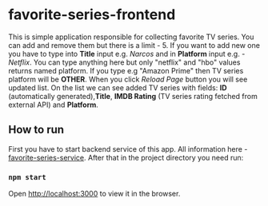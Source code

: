 # favorite-series-frontend

This is simple application responsible for collecting favorite TV series. You can add and remove them but there is a limit - 5. 
If you want to add new one you have to type into **Title** input e.g. *Narcos* and in **Platform** input e.g. - *Netflix*. 
You can type anything here but only "netflix" and "hbo" values returns named platform. If you type e.g "Amazon Prime" then 
TV series platform will be **OTHER**. When you click *Reload Page* button you will see updated list. On the list we can see 
added TV series with fields: **ID** (automatically generated),**Title**, **IMDB Rating** (TV series rating fetched from external API) and **Platform**.

## How to run
First you have to start backend service of this app. All information here - [favorite-series-service](https://github.com/bartekszerlag/favorite-series-service).
After that in the project directory you need run:

### `npm start`

Open [http://localhost:3000](http://localhost:3000) to view it in the browser.